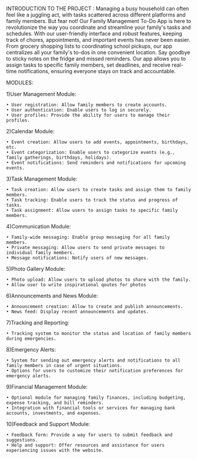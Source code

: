 INTRODUCTION TO THE PROJECT :
	Managing a busy household can often feel like a juggling act, with tasks scattered across different platforms and family members. But fear not! Our Family Management To-Do App is here to revolutionize the way you coordinate and streamline your family's tasks and schedules.
	With our user-friendly interface and robust features, keeping track of chores, appointments, and important events has never been easier. From grocery shopping lists to coordinating school pickups, our app centralizes all your family's to-dos in one convenient location.
	Say goodbye to sticky notes on the fridge and missed reminders. Our app allows you to assign tasks to specific family members, set deadlines, and receive real-time notifications, ensuring everyone stays on track and accountable.

MODULES:

1)User Management Module:

    • User registration: Allow family members to create accounts.
    • User authentication: Enable users to log in securely.
    • User profiles: Provide the ability for users to manage their profiles.

2)Calendar Module:

    • Event creation: Allow users to add events, appointments, birthdays, etc.
    • Event categorization: Enable users to categorize events (e.g., family gatherings, birthdays, holidays).
    • Event notifications: Send reminders and notifications for upcoming events.

3)Task Management Module:

    • Task creation: Allow users to create tasks and assign them to family members.
    • Task tracking: Enable users to track the status and progress of tasks.
    • Task assignment: Allow users to assign tasks to specific family members.

4)Communication Module:

    • Family-wide messaging: Enable group messaging for all family members.
    • Private messaging: Allow users to send private messages to individual family members.
    • Message notifications: Notify users of new messages.

5)Photo Gallery Module:

    • Photo upload: Allow users to upload photos to share with the family.
    • Allow user to write inspirational qoutes for photos

6)Announcements and News Module:

    • Announcement creation: Allow to create and publish announcements.
    • News feed: Display recent announcements and updates.


7)Tracking and Reporting:

    • Tracking system to monitor the status and location of family members during emergencies.

8)Emergency Alerts:

    • System for sending out emergency alerts and notifications to all family members in case of urgent situations.
    • Options for users to customize their notification preferences for emergency alerts.

9)Financial Management Module:

    • Optional module for managing family finances, including budgeting, expense tracking, and bill reminders.
    • Integration with financial tools or services for managing bank accounts, investments, and expenses.
	
10)Feedback and Support Module:

    • Feedback form: Provide a way for users to submit feedback and suggestions.
    • Help and support: Offer resources and assistance for users experiencing issues with the website.
